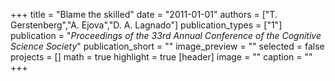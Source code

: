 +++
title = "Blame the skilled"
date = "2011-01-01"
authors = ["T. Gerstenberg","A. Ejova","D. A. Lagnado"]
publication_types = ["1"]
publication = "_Proceedings of the 33rd Annual Conference of the Cognitive Science Society_"
publication_short = ""
image_preview = ""
selected = false
projects = []
math = true
highlight = true
[header]
image = ""
caption = ""
+++

